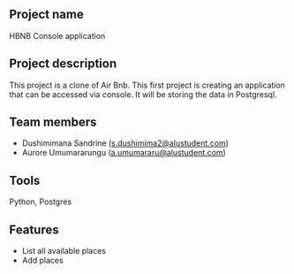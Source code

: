 ## Project name

HBNB Console application

## Project description

This project is a clone of Air Bnb. This first project is creating an application that can be accessed via console. It will be storing the data in Postgresql.

## Team members

- Dushimimana Sandrine (s.dushimima2@alustudent.com)
- Aurore Umumararungu (a.umumararu@alustudent.com)

## Tools

Python, Postgres

## Features

- List all available places
- Add places